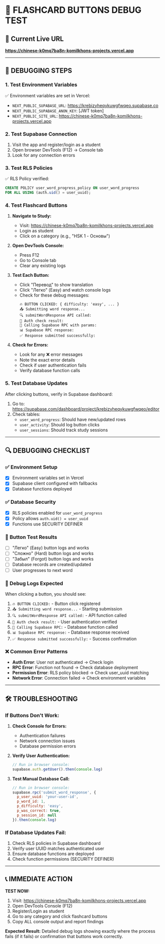 # 🧪 FLASHCARD BUTTONS DEBUG TEST

## 📍 **Current Live URL**
**https://chinese-k0mq7ba8n-komilkhons-projects.vercel.app**

---

## 🔧 **DEBUGGING STEPS**

### 1. **Test Environment Variables**
✅ Environment variables are set in Vercel:
- `NEXT_PUBLIC_SUPABASE_URL`: https://krebizyheqykuwgfwqeo.supabase.co
- `NEXT_PUBLIC_SUPABASE_ANON_KEY`: [JWT token]
- `NEXT_PUBLIC_SITE_URL`: https://chinese-k0mq7ba8n-komilkhons-projects.vercel.app

### 2. **Test Supabase Connection**
1. Visit the app and register/login as a student
2. Open browser DevTools (F12) → Console tab
3. Look for any connection errors

### 3. **Test RLS Policies**
✅ RLS Policy verified:
```sql
CREATE POLICY user_word_progress_policy ON user_word_progress 
FOR ALL USING (auth.uid() = user_uuid);
```

### 4. **Test Flashcard Buttons**
1. **Navigate to Study:**
   - Visit: https://chinese-k0mq7ba8n-komilkhons-projects.vercel.app
   - Login as student
   - Click on a category (e.g., "HSK 1 - Основы")
   
2. **Open DevTools Console:**
   - Press F12
   - Go to Console tab
   - Clear any existing logs
   
3. **Test Each Button:**
   - Click "Перевод" to show translation
   - Click "Легко" (Easy) and watch console logs
   - Check for these debug messages:
     ```
     🔥 BUTTON CLICKED: { difficulty: 'easy', ... }
     📤 Submitting word response...
     🔍 submitWordResponse API called:
     👤 Auth check result:
     📡 Calling Supabase RPC with params:
     📊 Supabase RPC response:
     ✅ Response submitted successfully:
     ```

4. **Check for Errors:**
   - Look for any ❌ error messages
   - Note the exact error details
   - Check if user authentication fails
   - Verify database function calls

### 5. **Test Database Updates**
After clicking buttons, verify in Supabase dashboard:
1. Go to: https://supabase.com/dashboard/project/krebizyheqykuwgfwqeo/editor
2. Check tables:
   - `user_word_progress`: Should have new/updated rows
   - `user_activity`: Should log button clicks
   - `user_sessions`: Should track study sessions

---

## 🔍 **DEBUGGING CHECKLIST**

### ✅ **Environment Setup**
- [x] Environment variables set in Vercel
- [x] Supabase client configured with fallbacks
- [x] Database functions deployed

### ✅ **Database Security**  
- [x] RLS policies enabled for `user_word_progress`
- [x] Policy allows `auth.uid() = user_uuid`
- [x] Functions use SECURITY DEFINER

### 🧪 **Button Test Results**
- [ ] "Легко" (Easy) button logs and works
- [ ] "Сложно" (Hard) button logs and works  
- [ ] "Забыл" (Forgot) button logs and works
- [ ] Database records are created/updated
- [ ] User progresses to next word

### 🔧 **Debug Logs Expected**
When clicking a button, you should see:
1. `🔥 BUTTON CLICKED:` - Button click registered
2. `📤 Submitting word response...` - Starting submission
3. `🔍 submitWordResponse API called:` - API function called
4. `👤 Auth check result:` - User authentication verified
5. `📡 Calling Supabase RPC:` - Database function called
6. `📊 Supabase RPC response:` - Database response received
7. `✅ Response submitted successfully:` - Success confirmation

### ❌ **Common Error Patterns**
- **Auth Error**: User not authenticated → Check login
- **RPC Error**: Function not found → Check database deployment
- **Permission Error**: RLS policy blocked → Check user_uuid matching
- **Network Error**: Connection failed → Check environment variables

---

## 🛠️ **TROUBLESHOOTING**

### If Buttons Don't Work:
1. **Check Console for Errors:**
   - Authentication failures
   - Network connection issues
   - Database permission errors

2. **Verify User Authentication:**
   ```javascript
   // Run in browser console:
   supabase.auth.getUser().then(console.log)
   ```

3. **Test Manual Database Call:**
   ```javascript
   // Run in browser console:
   supabase.rpc('submit_word_response', {
     p_user_uuid: 'your-user-id',
     p_word_id: 1,
     p_difficulty: 'easy',
     p_was_correct: true,
     p_session_id: null
   }).then(console.log)
   ```

### If Database Updates Fail:
1. Check RLS policies in Supabase dashboard
2. Verify user UUID matches authenticated user
3. Ensure database functions are deployed
4. Check function permissions (SECURITY DEFINER)

---

## 📞 **IMMEDIATE ACTION**

**TEST NOW:**
1. Visit: https://chinese-k0mq7ba8n-komilkhons-projects.vercel.app
2. Open DevTools Console (F12)
3. Register/Login as student
4. Go to any category and click flashcard buttons
5. Copy ALL console output and report findings

**Expected Result:** Detailed debug logs showing exactly where the process fails (if it fails) or confirmation that buttons work correctly. 